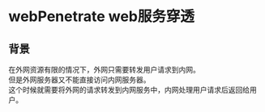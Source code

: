 # webPenetrate web服务穿透
## 背景
在外网资源有限的情况下，外网只需要转发用户请求到内网。   
但是外网服务器又不能直接访问内网服务器。   
这个时候就需要将外网的请求转发到内网服务中，内网处理用户请求后返回给用户。       

